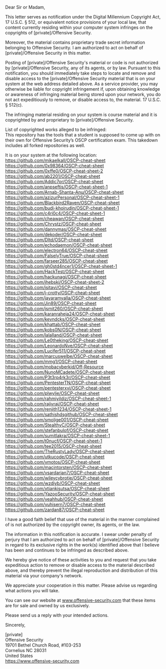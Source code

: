 Dear Sir or Madam,

This letter serves as notification under the Digital Millennium Copyright Act, 17 U.S.C. § 512, or equivalent notice provisions of your local law, that content currently residing within your computer system infringes on the copyrights of [private]/Offensive Security.

Moreover, the material contains proprietary trade secret information belonging to Offensive Security. I am authorized to act on behalf of [private]/Offensive Security in this matter.

Posting of [private]/Offensive Security's material or code is not authorized by [private]/Offensive Security, any of its agents, or by law. Pursuant to this notification, you should immediately take steps to locate and remove and disable access to the [private]/Offensive Security material that is on your system at the web address detailed above. As a service provider, you may otherwise be liable for copyright infringement if, upon obtaining knowledge or awareness of infringing material being stored upon your network, you do not act expeditiously to remove, or disable access to, the material. 17 U.S.C. § 512(c).

The infringing material residing on your system is course material and it is copyrighted by and proprietary to [private]/Offensive Security.

List of copyrighted works alleged to be infringed:  
This repository has the tools that a student is supposed to come up with on their own for Offensive Security’s OSCP certification exam. This takedown includes all forked repositories as well.

It is on your system at the following location:  
https://github.com/mikaelkall/OSCP-cheat-sheet  
https://github.com/0x98364/OSCP-cheat-sheet  
https://github.com/0xffe0/OSCP-cheat-sheet-2  
https://github.com/ab2201/OSCP-cheat-sheet  
https://github.com/Addic7or/OSCP-cheat-sheet  
https://github.com/anpseftis/OSCP-cheat-sheet-1  
https://github.com/Arnab-Shanta-Anu/OSCP-cheat-sheet  
https://github.com/azizurPersonal/OSCP-cheat-sheet-1  
https://github.com/Blackbird2Raven/OSCP-cheat-sheet  
https://github.com/budi-khoirudin/OSCP-cheat-sheet-1  
https://github.com/c4ri0c4/OSCP-cheat-sheet-1  
https://github.com/cheawan/OSCP-cheat-sheet  
https://github.com/Chrystz/OSCP-cheat-sheet  
https://github.com/dannymas/OSCP-cheat-sheet  
https://github.com/dekoder/OSCP-cheat-sheet  
https://github.com/Dltd/OSCP-cheat-sheet  
https://github.com/echodaemon/OSCP-cheat-sheet  
https://github.com/electron64/OSCP-cheat-sheet  
https://github.com/FalselyTrue/OSCP-cheat-sheet  
https://github.com/farseer285/OSCP-cheat-sheet  
https://github.com/gh0std4ncer1/OSCP-cheat-sheet-1  
https://github.com/HackTest/OSCP-cheat-sheet  
https://github.com/hackunagi/OSCP-cheat-sheet  
https://github.com/ihebski/OSCP-cheat-sheet-2  
https://github.com/isitavi/OSCP-cheat-sheet  
https://github.com/j-crotty/OSCP-cheat-sheet  
https://github.com/jayaramyalla/OSCP-cheat-sheet  
https://github.com/Jin89/OSCP-cheat-sheet  
https://github.com/jsmit260/OSCP-cheat-sheet  
https://github.com/karanraheja24/OSCP-cheat-sheet  
https://github.com/kevndcks/OSCP-cheat-sheet  
https://github.com/khattab/OSCP-cheat-sheet  
https://github.com/kobs0N/OSCP-cheat-sheet  
https://github.com/lalalland/OSCP-cheat-sheet  
https://github.com/Le0theking/OSCP-cheat-sheet  
https://github.com/LeonardoNve/OSCP-cheat-sheet  
https://github.com/Lucifer511/OSCP-cheat-sheet  
https://github.com/marcuswelbe/OSCP-cheat-sheet  
https://github.com/mmg1/OSCP-cheat-sheet  
https://github.com/mobacyberkid/Off-Resource  
https://github.com/NunoMCadete/OSCP-cheat-sheet  
https://github.com/P3t3rp4rk3r/OSCP-cheat-sheet  
https://github.com/PentesterTN/OSCP-cheat-sheet  
https://github.com/pentesterxvi/OSCP-cheat-sheet  
https://github.com/plwylie/OSCP-cheat-sheet  
https://github.com/rahmiyildiz/OSCP-cheat-sheet-1  
https://github.com/rajivraj/OSCP-cheat-sheet  
https://github.com/renjith1234/OSCP-cheat-sheet-1  
https://github.com/sathishdsgithub/OSCP-cheat-sheet  
https://github.com/smolige001/OSCP-cheat-sheet  
https://github.com/StealthyC/OSCP-cheat-sheet  
https://github.com/stefanbulof/OSCP-cheat-sheet  
https://github.com/sumitlakra/OSCP-cheat-sheet-1  
https://github.com/t0nucf/OSCP-cheat-sheet-1  
https://github.com/tee2015/OSCP-cheat-sheet  
https://github.com/TheRustyLady/OSCP-cheat-sheet  
https://github.com/utkucode/OSCP-cheat-sheet  
https://github.com/vmotos/OSCP-cheat-sheet  
https://github.com/macintorsten/OSCP-cheat-sheet  
https://github.com/vsardarian7/OSCP-cheat-sheet  
https://github.com/wileycybrotie/OSCP-cheat-sheet  
https://github.com/wzdiyb/OSCP-cheat-sheet  
https://github.com/xtiankisutsa/OSCP-cheat-sheet  
https://github.com/YazooSecurity/OSCP-cheat-sheet  
https://github.com/yeahhub/OSCP-cheat-sheet  
https://github.com/yuhisern7/OSCP-cheat-sheet  
https://github.com/zardan87/OSCP-cheat-sheet  

I have a good faith belief that use of the material in the manner complained of is not authorized by the copyright owner, its agents, or the law.

The information in this notification is accurate. I swear under penalty of perjury that I am authorized to act on behalf of [private]/Offensive Security in regard to its exclusive rights in the work(s) identified above that I believe has been and continues to be infringed as described above.

We hereby give notice of these activities to you and request that you take expeditious action to remove or disable access to the material described above, and thereby prevent the illegal reproduction and distribution of this material via your company's network.

We appreciate your cooperation in this matter. Please advise us regarding what actions you will take.

You can see our website at www.offensive-security.com that these items are for sale and owned by us exclusively.

Please send us a reply with your intended actions.

Sincerely,

[private]  
Offensive Security   
19701 Bethel Church Road, #103-253  
Cornelius NC 28031  
United States  
https://www.offensive-security.com
